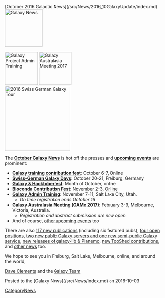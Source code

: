 <div class='newsItemHeader'>[October 2016 Galactic News](/src/News/2016_10GalaxyUpdate/index.md)</div>

<div class='right'>
<div class='right'><a href='/src/GalaxyUpdates/2016_10/index.md'><img src="/src/Images/GalaxyLogos/GalaxyNews.png" alt="Galaxy News" width=120 /></a></div><br />
<a href='/src/GalaxyUpdates/2016_10/index.md#galaxy-admin-training-november-7-11-salt-lake-city-utah'><img src="/src/Images/Logos/AdminTraining2016-500.png" alt="Galaxy Project Admin Training" width="105" /></a>
<a href='/src/GalaxyUpdates/2016_10/index.md#galaxy-australasia-meeting-game-2017-registration--abstract-submission-are-open'><img src="/src/Images/Logos/GAMeLogo200.png" alt="Galaxy Australasia Meeting 2017" width="105" /></a><br />
<div class='right'><a href='/src/GalaxyUpdates/2016_10/index.md#swiss-german-galaxy-days'><img src="/src/Images/Logos/SG2016T.V2_logo.png" alt="2016 Swiss German Galaxy Tour" width="210" /></a></div>
</div>

The **[October Galaxy News](/src/GalaxyUpdates/2016_10/index.md)** is hot off the presses and **[upcoming events](/src/GalaxyUpdates/2016_10/index.md#events)** are prominent:

* **[Galaxy training contribution fest](/src/GalaxyUpdates/2016_10/index.md#galaxy-training-contribution-fest-6-7-october-online)**: October 6-7, Online 
* **[Swiss-German Galaxy Days](/src/GalaxyUpdates/2016_10/index.md#swiss-german-galaxy-days)**: October 20-21, Freiburg, Germany
* **[Galaxy & Hacktoberfest](/src/GalaxyUpdates/2016_10/index.md#galaxy--hacktoberfest)**: Month of October, online
* **[Bioconda Contribution Fest](/src/GalaxyUpdates/2016_10/index.md#conda-conda-conda)**: November 2-3, [Online](https://github.com/bioconda/bioconda-recipes/issues/2277)
* **[Galaxy Admin Training](/src/GalaxyUpdates/2016_10/index.md#galaxy-admin-training-november-7-11-salt-lake-city-utah)**: November 7-11, Salt Lake City, Utah. 
  * *On time registration ends October 16*
* **[Galaxy Australasia Meeting (GAMe 2017)](/src/GalaxyUpdates/2016_10/index.md#galaxy-australasia-meeting-game-2017-registration--abstract-submission-are-open)**: February 3-9, Melbourne, Victoria, Australia. 
  * *Registration and abstract submission are now open.* 
* And of course, [other upcoming events](/src/GalaxyUpdates/2016_10/index.md#other-upcoming-events) too

There are also [117 new publications](/src/GalaxyUpdates/2016_10/index.md#new-publications) (including six featured pubs), [four open positions](/src/GalaxyUpdates/2016_10/index.md#whos-hiring), [two new public Galaxy servers and one new semi-public Galaxy service](/src/GalaxyUpdates/2016_10/index.md#public-galaxy-server-news), [new releases of galaxy-lib & Planemo](/src/GalaxyUpdates/2016_10/index.md#releases), [new TooShed contributions](/src/GalaxyUpdates/2016_10/index.md#toolshed-contributions), and [other news](/src/GalaxyUpdates/2016_10/index.md#other-news) too.

We hope to see you in Freiburg, Salt Lake, Melbourne, online, and around the world,

[Dave Clements](/src/DaveClements/index.md) and the [Galaxy Team](/src/GalaxyTeam/index.md)

<div class='newsItemFooter'>Posted to the [Galaxy News](/src/News/index.md) on 2016-10-03</div>

[CategoryNews](/src/CategoryNews/index.md)
